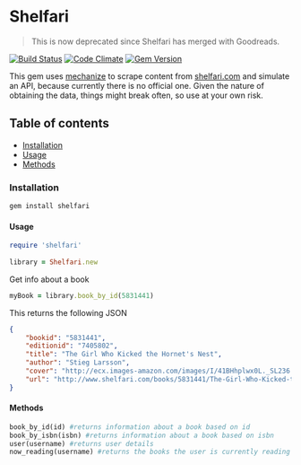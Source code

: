 # Shelfari
> This is now deprecated since Shelfari has merged with Goodreads.

[![Build Status](https://travis-ci.org/robertboloc/shelfari.png)](https://travis-ci.org/robertboloc/shelfari)
[![Code Climate](https://codeclimate.com/github/robertboloc/shelfari.png)](https://codeclimate.com/github/robertboloc/shelfari)
[![Gem Version](https://badge.fury.io/rb/shelfari.png)](http://badge.fury.io/rb/shelfari)

This gem uses [mechanize](https://github.com/tenderlove/mechanize) to scrape content from [shelfari.com](http://www.shelfari.com) and simulate an API, because currently there is no official one. Given the nature of obtaining the data, things might break often, so use at your own risk.

## Table of contents
- [Installation](#installation)
- [Usage](#usage)
- [Methods](#methods)

### Installation
```ruby
gem install shelfari
```

#### Usage
```ruby
require 'shelfari'
    
library = Shelfari.new
```
Get info about a book
```ruby
myBook = library.book_by_id(5831441)
```
This returns the following JSON
```json
{    
    "bookid": "5831441",
    "editionid": "7405802",
    "title": "The Girl Who Kicked the Hornet's Nest",
    "author": "Stieg Larsson",
    "cover": "http://ecx.images-amazon.com/images/I/41BHhplwx0L._SL236.jpg",
    "url": "http://www.shelfari.com/books/5831441/The-Girl-Who-Kicked-the-Hornets-Nest"
}
```

#### Methods
```ruby
book_by_id(id) #returns information about a book based on id
book_by_isbn(isbn) #returns information about a book based on isbn
user(username) #returns user details
now_reading(username) #returns the books the user is currently reading
```
